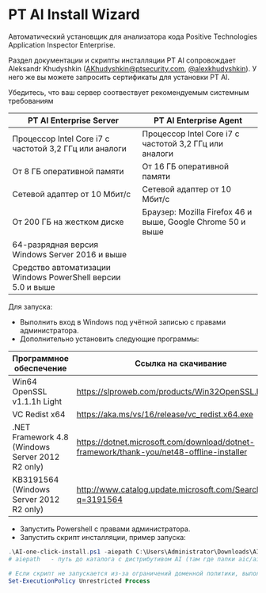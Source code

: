 # PT AI Install Wizard
Автоматический установщик для анализатора кода Positive Technologies Application Inspector Enterprise.

Раздел документации и скрипты инсталляции PT AI сопровождает Aleksandr Khudyshkin (AKhudyshkin@ptsecurity.com, [@alexkhudyshkin](https://github.com/alexkhudyshkin)). У него же вы можете запросить сертификаты для установки PT AI. 


Убедитесь, что ваш сервер соотвествует рекомендуемым системным требованиям

| PT AI Enterprise Server                                     |    PT AI Enterprise Agent                                                   |
|-------------------------------------------------------------|-----------------------------------------------------------------------------|
| Процессор Intel Core i7 с частотой 3,2 ГГц или аналоги      | Процессор Intel Core i7 с частотой 3,2 ГГц или аналоги                      |
| От 8 ГБ оперативной памяти                                  | От 16 ГБ оперативной памяти                                                  |
| Сетевой адаптер от 10 Мбит/с                                | Сетевой адаптер от 10 Мбит/с                                                |
| От 200 ГБ на жестком диске                                  | Браузер: Mozilla Firefox 46 и выше, Google Chrome 50 и выше |
| 64-разрядная версия Windows Server 2016 и выше           |                                                                             |
| Средство автоматизации Windows PowerShell версии 5.0 и выше |                                                                             |

Для запуска:
- Выполнить вход в Windows под учётной записью с правами администратора.
- Дополнительно установить следующие программы:

| Программное обеспечение                          | Ссылка на скачивание                                                                     |
|--------------------------------------------------|------------------------------------------------------------------------------------------|
| Win64 OpenSSL v1.1.1h Light                                    | https://slproweb.com/products/Win32OpenSSL.html                                           |
| VC Redist x64                      | https://aka.ms/vs/16/release/vc_redist.x64.exe                                          |
| .NET Framework 4.8 (Windows Server 2012 R2 only) | https://dotnet.microsoft.com/download/dotnet-framework/thank-you/net48-offline-installer |
| KB3191564 (Windows Server 2012 R2 only)          | http://www.catalog.update.microsoft.com/Search.aspx?q=3191564                            |

- Запустить Powershell с правами администратора.
- Запустить скрипт инсталляции, пример запуска:
```powershell
.\AI-one-click-install.ps1 -aiepath C:\Users\Administrator\Downloads\AIE
# aiepath 	- путь до каталога с дистрибутивом AI (там где папки aic/aiv/aie)
```
```powershell
# Если скрипт не запускается из-за ограничений доменной политики, выполните следующую команду
Set-ExecutionPolicy Unrestricted Process
```
